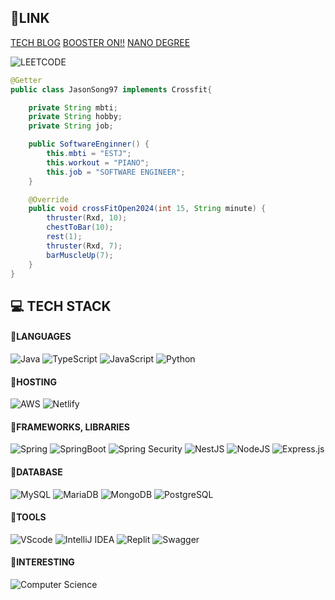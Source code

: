 ## 🔗LINK

[TECH BLOG](https://velog.io/@jaegeunsong_1997) [BOOSTER ON!!](https://www.youtube.com/watch?v=0V3LwNtZxM4) [NANO DEGREE](https://www.udacity.com/catalog/all/any-price/any-school/any-skill/any-difficulty/any-duration/nanodegree%20program/most-popular/page-1)

![LEETCODE](https://leetcard.jacoblin.cool/JasonSong97?theme=wtf&font=Alata&ext=activity)

```java
@Getter
public class JasonSong97 implements Crossfit{

    private String mbti;
    private String hobby;
    private String job;

    public SoftwareEnginner() {
        this.mbti = "ESTJ";
        this.workout = "PIANO";
        this.job = "SOFTWARE ENGINEER";
    }

    @Override
    public void crossFitOpen2024(int 15, String minute) {
        thruster(Rxd, 10);
        chestToBar(10);
        rest(1);
        thruster(Rxd, 7);
        barMuscleUp(7);
    }
}
```



## 💻 TECH STACK

#### 📍LANGUAGES
![Java](https://img.shields.io/badge/Java-FFA500?&style=for-the-badge&logo=OpenJDK&logoColor=white) ![TypeScript](https://img.shields.io/badge/typescript-%23007ACC.svg?style=for-the-badge&logo=typescript&logoColor=white) ![JavaScript](https://img.shields.io/badge/javascript-%23323330.svg?style=for-the-badge&logo=javascript&logoColor=%23F7DF1E) ![Python](https://img.shields.io/badge/python-808080?style=for-the-badge&logo=python&logoColor=white)

#### 📍HOSTING
![AWS](https://img.shields.io/badge/AWS-D0B336?style=for-the-badge&logo=amazon-aws&logoColor=white)  ![Netlify](https://img.shields.io/badge/netlify-%23000000.svg?style=for-the-badge&logo=netlify&logoColor=#00C7B7) 

#### 📍FRAMEWORKS, LIBRARIES
![Spring](https://img.shields.io/badge/spring-88c75e?style=for-the-badge&logo=spring&logoColor=white) ![SpringBoot](https://img.shields.io/badge/Spring_Boot-F2F4F9?style=for-the-badge&logo=spring-boot) ![Spring Security](https://img.shields.io/badge/springsecurity-284217?style=for-the-badge&logo=springsecurity&logoColor=white) ![NestJS](https://img.shields.io/badge/Nest.js-E0234E?style=for-the-badge&logo=NestJS&logoColor=white) ![NodeJS](https://img.shields.io/badge/node.js-71ce7b?style=for-the-badge&logo=node.js&logoColor=white) ![Express.js](https://img.shields.io/badge/express.js-%23404d59.svg?style=for-the-badge&logo=express&logoColor=%2361DAFB)

#### 📍DATABASE
![MySQL](https://img.shields.io/badge/MySQL-005C84?style=for-the-badge&logo=mysql&logoColor=white) ![MariaDB](https://img.shields.io/badge/MariaDB-003545?style=for-the-badge&logo=mariadb&logoColor=white) ![MongoDB](https://img.shields.io/badge/MongoDB-4EA94B?style=for-the-badge&logo=mongodb&logoColor=white) ![PostgreSQL](https://img.shields.io/badge/PostgreSQL-316192?style=for-the-badge&logo=postgresql&logoColor=white)

#### 📍TOOLS
![VScode](https://img.shields.io/badge/VSCode-0078D4?style=for-the-badge&logo=visual%20studio%20code&logoColor=white) ![IntelliJ IDEA](https://img.shields.io/badge/IntelliJ_IDEA-000000.svg?style=for-the-badge&logo=intellij-idea&logoColor=white) ![Replit](https://img.shields.io/badge/replit-8b0000?style=for-the-badge&logo=replit&logoColor=white) ![Swagger](https://img.shields.io/badge/-Swagger-%23Clojure?style=for-the-badge&logo=swagger&logoColor=white)

#### 📍INTERESTING
![Computer Science](https://img.shields.io/badge/ComputerScience-purple?style=for-the-badge&logo=computerscience&logoColor=white)

